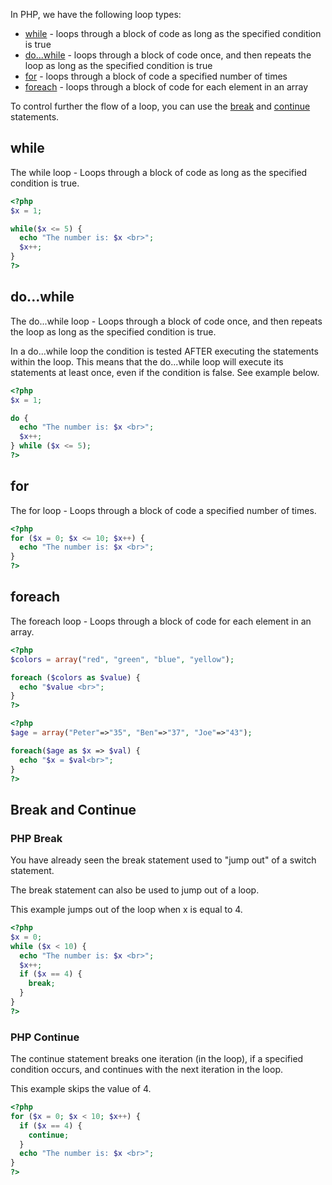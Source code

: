 In PHP, we have the following loop types:

+ [while](#while) - loops through a block of code as long as the specified condition is true
+ [do...while](#dowhile) - loops through a block of code once, and then repeats the loop as long as the specified condition is true
+ [for](#for) - loops through a block of code a specified number of times
+ [foreach](#foreach) - loops through a block of code for each element in an array

To control further the flow of a loop, you can use the [break](#php-break) and [continue](#php-continue) statements.

## while

The while loop - Loops through a block of code as long as the specified condition is true.

``` php
<?php
$x = 1;

while($x <= 5) {
  echo "The number is: $x <br>";
  $x++;
}
?>
```

## do...while

The do...while loop - Loops through a block of code once, and then repeats the loop as long as the specified condition is true.

In a do...while loop the condition is tested AFTER executing the statements within the loop. This means that the do...while loop will execute its statements at least once, even if the condition is false. See example below.

``` php
<?php
$x = 1;

do {
  echo "The number is: $x <br>";
  $x++;
} while ($x <= 5);
?>
```

## for

The for loop - Loops through a block of code a specified number of times. 

``` php
<?php
for ($x = 0; $x <= 10; $x++) {
  echo "The number is: $x <br>";
}
?>
```

## foreach

The foreach loop - Loops through a block of code for each element in an array.

``` php
<?php
$colors = array("red", "green", "blue", "yellow");

foreach ($colors as $value) {
  echo "$value <br>";
}
?>
```

``` php
<?php
$age = array("Peter"=>"35", "Ben"=>"37", "Joe"=>"43");

foreach($age as $x => $val) {
  echo "$x = $val<br>";
}
?>
```	

## Break and Continue

### PHP Break
You have already seen the break statement used to "jump out" of a switch statement.

The break statement can also be used to jump out of a loop.

This example jumps out of the loop when x is equal to 4.

``` php
<?php
$x = 0;
while ($x < 10) {
  echo "The number is: $x <br>";
  $x++;
  if ($x == 4) {
    break;
  }
}
?>
```

### PHP Continue

The continue statement breaks one iteration (in the loop), if a specified condition occurs, and continues with the next iteration in the loop.

This example skips the value of 4.

``` php
<?php
for ($x = 0; $x < 10; $x++) {
  if ($x == 4) {
    continue;
  }
  echo "The number is: $x <br>";
}
?>
```


